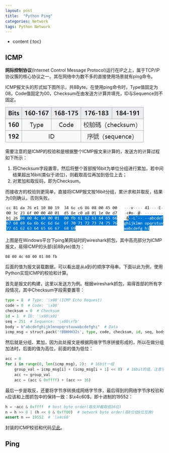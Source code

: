 ```yaml
---
layout: post
title:  "Python Ping"
categories: Network
tags: Python Network
---
```


* content
{:toc}

## ICMP

**网际控制协议**(Internet Control Message Protocol)运行在IP之上，属于TCP/IP协议簇的核心协议之一。其在网络中为数不多的直接使用场景就有ping命令。

ICMP报文头的形式如下图所示，共8Byte。在使用ping命令时，Type值固定为$08$，Code值固定为$00$，Checksum在由发送方计算并填充，ID与Sequence则不固定。

![](/img/2019-11-22_21-54-05.jpg)

需要注意的是ICMP的校验和是根据整个ICMP报文来计算的，发送方的计算过程如下所示：

1. 将Checksum字段置零，然后将整个首部按$16$bit为单位分组进行累加，若中间结果超出$16$bit(类似于进位)，则截取高位再加到低位上去；
2. 对累加和取反码，即为Checksum。

而接收方的校验则更简单，直接将ICMP报文按$16$bit分组，累计求和并取反，结果为$0$则确认，否则失败。

![](/img/2019-11-22_22-28-33.jpg)

上图是在Windows平台下ping某网站时的wireshark抓包，其中高亮部分为ICMP报文，易得ICMP的头部(前$8$Byte)值为：

```
08 00 4c 60 00 01 00 fb
```

后面的值为报文装载数据，可以看出是从a到i的顺序字母串。下面以此为例，使用Python实现ICMP的校验和计算。

首先是报文的构建，这里以发送方为例。根据wireshark抓包，易得首部的所有字段情况，其中Checksum字段需要置零：

```python
type = 8  # Type: '\x08'(ICMP Echo Request)
code = 0  # Code: '\x00'
checksum = 0  # Checksum
id = 1  # ID: '\x00\x01'
seq = 251  # Sequence: '\x00\xfb'
body = b"abcdefghijklmnopqrstuvwabcdefghi"  # Data
icmp_msg = struct.pack('!BBHHH32s', type, code, checksum, id, seq, body)
```

然后就是分组、累加，因为此处报文是根据网络字节序拼接形成的，所以在做分组加法时，后面的值为高位，前面的值为低位：

```python
acc = 0
for i in range(0, len(icmp_msg), 2):  # 16bit一组
    group_val = icmp_msg[i] + (icmp_msg[i + 1] << 8)  # 16bit的值，注意字节顺序
    acc += group_val
    acc = (acc & 0xffff) + (acc >> 16)
```

最后一步是取反，还要将字节序转换成网络字节序，最后得到的网络字节序校验和```n```应该和上图抓包中的保持一致：$\x4c60$，即十进制的$19552$：

```python
h = ~acc & 0xffff  # host byte order(取反并截取低16位)
n = h >> 8 | (h << 8 & 0xff00)  # network byte order(高8位低8位互换)
assert n == 19552  # '\x4c60'
```

封装的ICMP校验和代码[见此](https://github.com/Daya-Jin/As_a_Programmer/blob/master/Python/ICMP_checksum.py)。

## Ping

